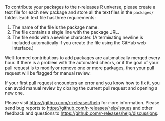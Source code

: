 To contribute your packages to the r-releases R universe, please create a text file for each new package and store all the text files in the `packages/` folder. Each text file has three requirements:

1. The name of the file is the package name.
2. The file contains a single line with the package URL.
3. The file ends with a newline character. (A terminating newline is included automatically if you create the file using the GitHub web interface.)

Well-formed contributions to add packages are automatically merged every hour. If there is a problem with the automated checks, or if the goal of your pull request is to modify or remove one or more packages, then your pull request will be flagged for manual review.

If your first pull request encounters an error and you know how to fix it, you can avoid manual review by closing the current pull request and opening a new one.

Please visit https://github.com/r-releases/help for more information. Please send bug reports to https://github.com/r-releases/help/issues and other feedback and questions to https://github.com/r-releases/help/discussions.
